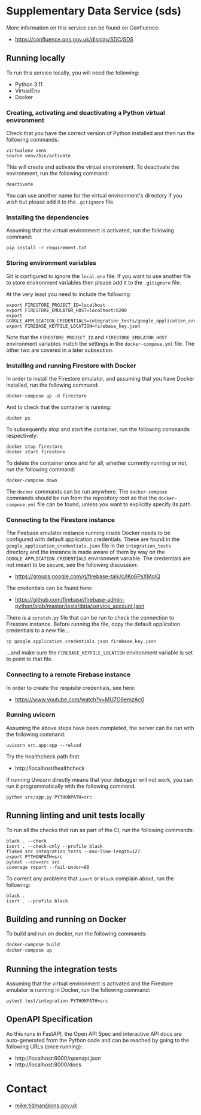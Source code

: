 # Supplementary Data Service (sds)

More information on this service can be found on Confluence:

* https://confluence.ons.gov.uk/display/SDC/SDS

## Running locally

To run this service locally, you will need the following:

* Python 3.11
* VirtualEnv
* Docker

### Creating, activating and deactivating a Python virtual environment

Check that you have the correct version of Python installed and then run the following commands:

```
virtualenv venv
source venv/bin/activate
```

This will create and activate the virtual environment. To deactivate the environment, run the following command:

```
deactivate
```

You can use another name for the virtual environment's directory if you wish but please add it to the `.gitignore` file.

### Installing the dependencies

Assuming that the virtual environment is activated, run the following command:

```
pip install -r requirement.txt
```

### Storing environment variables

Git is configured to ignore the `local.env` file. If you want to use another file to store environment variables 
then please add it to the `.gitignore` file. 

At the very least you need to include the following:

```
export FIRESTORE_PROJECT_ID=localhost
export FIRESTORE_EMULATOR_HOST=localhost:8200
export GOOGLE_APPLICATION_CREDENTIALS=integration_tests/google_application_credentials.json
export FIREBASE_KEYFILE_LOCATION=firebase_key.json
```

Note that the `FIRESTORE_PROJECT_ID` and `FIRESTORE_EMULATOR_HOST` environment variables match the settings in
the `docker-compose.yml` file. The other two are covered in a later subsection.

### Installing and running Firestore with Docker

In order to install the Firestore emulator, and assuming that you have Docker installed, run the following command:

```
docker-compose up -d firestore
```

And to check that the container is running:

```
docker ps
```

To subsequently stop and start the container, run the following commands respectively:

```
docker stop firestore
docker start firestore
```

To delete the container once and for all, whether currently running or not, run the following command:

```
docker-compose down
```

The `docker` commands can be run anywhere. The `docker-compose` commands should be run from the repository root so that
the `docker-compose.yml` file can be found, unless you want to explicitly specify its path.

### Connecting to the Firestore instance

The Firebase emulator instance running inside Docker needs to be configured with default application credentials. These
are found in the `google_application_credentials.json` file in the `integration_tests` directory and the instance is
made aware of them by way on the `GOOGLE_APPLICATION_CREDENTIALS` environment variable. The credentials are not meant to be secure,
see the following discussion: 

* https://groups.google.com/g/firebase-talk/c/IKo6PsXMqlQ

The credentials can be found here:

* https://github.com/firebase/firebase-admin-python/blob/master/tests/data/service_account.json

There is a `scratch.py` file that can be run to check the connection to Firestore instance. Before running the file,
copy the default application credentials to a new file...

```
cp google_application_credentials.json firebase_key.json 
```
...and make sure the `FIREBASE_KEYFILE_LOCATION` environment variable is set to point to that file.

### Connecting to a remote Firebase instance

In order to create the requisite credentials, see here:

* https://www.youtube.com/watch?v=MU7O6emzAc0

### Running uvicorn

Assuming the above steps have been completed, the server can be run with the following command:

```
uvicorn src.app:app --reload
```

Try the healthcheck path first:

* http://localhost/healthcheck

If running Uvicorn directly means that your debugger will not work, you can run it programmatically with the following command.

```
python src/app.py PYTHONPATH=src
```

## Running linting and unit tests locally

To run all the checks that run as part of the CI, run the following commands:

```
black . --check
isort . --check-only --profile black
flake8 src integration_tests --max-line-length=127
export PYTHONPATH=src
pytest --cov=src src
coverage report --fail-under=90
```

To correct any problems that `isort` or `black` complain about, run the following:

```
black .
isort . --profile black
```

## Building and running on Docker

To build and run on docker, run the following commands:

```bash
docker-compose build
docker-compose up
```

## Running the integration tests

Assuming that the virtual environment is activated and the Firestore emulator is running in Docker, run the following command:

```
pytest test/integration PYTHONPATH=src
```

## OpenAPI Specification

As this runs in FastAPI, the Open API Spec and interactive API docs are auto-generated from the Python code and
can be reached by going to the following URLs (once running):

* http://localhost:8000/openapi.json
* http://localhost:8000/docs

# Contact

* mike.tidman@ons.gov.uk